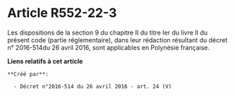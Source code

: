 # Article R552-22-3

Les dispositions de la section 9 du chapitre II du titre Ier du livre II du présent code (partie réglementaire), dans leur
rédaction résultant du décret n° 2016-514du 26 avril 2016, sont applicables en Polynésie française.

**Liens relatifs à cet article**

	**Créé par**:

	  - Décret n°2016-514 du 26 avril 2016 - art. 24 (V)

